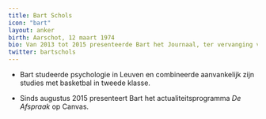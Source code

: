 ```yaml
---
title: Bart Schols
icon: "bart"
layout: anker
birth: Aarschot, 12 maart 1974
bio: Van 2013 tot 2015 presenteerde Bart het Journaal, ter vervanging van Jan Becaus.
twitter: bartschols
---
```


* Bart studeerde psychologie in Leuven en combineerde aanvankelijk zijn studies met basketbal in tweede klasse.

* Sinds augustus 2015 presenteert Bart het actualiteitsprogramma <cite>De Afspraak</cite> op Canvas.
